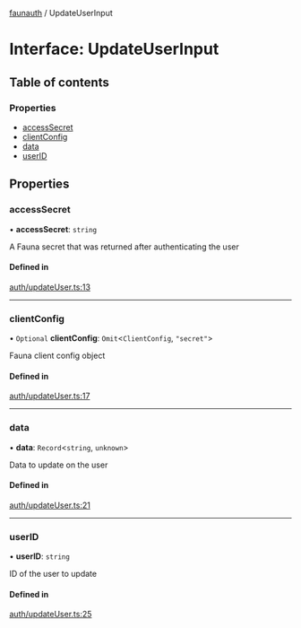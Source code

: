 [faunauth](../index.md) / UpdateUserInput

# Interface: UpdateUserInput

## Table of contents

### Properties

- [accessSecret](UpdateUserInput.md#accesssecret)
- [clientConfig](UpdateUserInput.md#clientconfig)
- [data](UpdateUserInput.md#data)
- [userID](UpdateUserInput.md#userid)

## Properties

### accessSecret

• **accessSecret**: `string`

A Fauna secret that was returned after authenticating the user

#### Defined in

[auth/updateUser.ts:13](https://github.com/alexnitta/faunauth/blob/5b231ad/src/auth/updateUser.ts#L13)

___

### clientConfig

• `Optional` **clientConfig**: `Omit`<`ClientConfig`, ``"secret"``\>

Fauna client config object

#### Defined in

[auth/updateUser.ts:17](https://github.com/alexnitta/faunauth/blob/5b231ad/src/auth/updateUser.ts#L17)

___

### data

• **data**: `Record`<`string`, `unknown`\>

Data to update on the user

#### Defined in

[auth/updateUser.ts:21](https://github.com/alexnitta/faunauth/blob/5b231ad/src/auth/updateUser.ts#L21)

___

### userID

• **userID**: `string`

ID of the user to update

#### Defined in

[auth/updateUser.ts:25](https://github.com/alexnitta/faunauth/blob/5b231ad/src/auth/updateUser.ts#L25)
